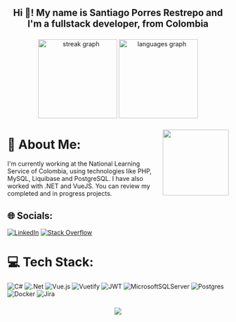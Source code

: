 <h2 align="center">Hi 👋! My name is Santiago Porres Restrepo and I'm a fullstack developer, from Colombia</h2>

###

<div align="center">
  <img src="https://streak-stats.demolab.com?user=SantiPorres&locale=en&mode=daily&theme=gotham&hide_border=false&border_radius=5" height="180" alt="streak graph"  />
  <img src="https://github-readme-stats.vercel.app/api/top-langs?username=SantiPorres&locale=en&hide_title=true&layout=compact&card_width=320&langs_count=10&theme=gotham&hide_border=false" height="180" alt="languages graph"  />
</div>

###

<img align="right" height="150" src="https://media3.giphy.com/media/v1.Y2lkPTc5MGI3NjExMWUyOHd6aXUwaDFtendqOTZ3NjJldjNzdjZjN3dub3ZkNnN2NWJ5MSZlcD12MV9pbnRlcm5hbF9naWZfYnlfaWQmY3Q9Zw/MZocLC5dJprPTcrm65/giphy.gif"  />

###

# 💫 About Me:
I'm currently working at the National Learning Service of Colombia, using technologies like PHP, MySQL, Liquibase and PostgreSQL.
I have also worked with .NET and VueJS. You can review my completed and in progress projects.


## 🌐 Socials:
[![LinkedIn](https://img.shields.io/badge/LinkedIn-%230077B5.svg?logo=linkedin&logoColor=white)](https://co.linkedin.com/in/santiago-porres-restrepo-180a15228?trk=people-guest_people_search-card) [![Stack Overflow](https://img.shields.io/badge/-Stackoverflow-FE7A16?logo=stack-overflow&logoColor=white)](https://stackoverflow.com/users/23253319) 

# 💻 Tech Stack:
![C#](https://img.shields.io/badge/c%23-%23239120.svg?style=flat&logo=csharp&logoColor=white) ![.Net](https://img.shields.io/badge/.NET-5C2D91?style=flat&logo=.net&logoColor=white) ![Vue.js](https://img.shields.io/badge/vue.js-%2335495e.svg?style=flat&logo=vuedotjs&logoColor=%234FC08D) ![Vuetify](https://img.shields.io/badge/Vuetify-1867C0?style=flat&logo=vuetify&logoColor=AEDDFF) ![JWT](https://img.shields.io/badge/JWT-black?style=flat&logo=JSON%20web%20tokens) ![MicrosoftSQLServer](https://img.shields.io/badge/Microsoft%20SQL%20Server-CC2927?style=flat&logo=microsoft%20sql%20server&logoColor=white) ![Postgres](https://img.shields.io/badge/postgres-%23316192.svg?style=flat&logo=postgresql&logoColor=white) ![Docker](https://img.shields.io/badge/docker-%230db7ed.svg?style=flat&logo=docker&logoColor=white) ![Jira](https://img.shields.io/badge/jira-%230A0FFF.svg?style=flat&logo=jira&logoColor=white)

###

<div align="center">
  <img src="https://profile-counter.glitch.me/SantiPorres/count.svg?"  />
</div>
